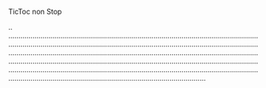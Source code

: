 TicToc non Stop

..
..............................................................................................................................................................................................................................................................................................................................................................................................................................................................................................................................................................................................................................................................................................................................................